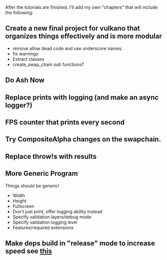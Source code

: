 After the tutorials are finished, I'll add my own "chapters" that will include
the following:

## Create a new final project for vulkano that organizes things effectively and is more modular
* remove allow dead code and use underscore names.
* fix warnings
* Extract classes
* create_swap_chain sub functions?

## Do Ash Now

## Replace prints with logging (and make an async logger?)

## FPS counter that prints every second

## Try CompositeAlpha changes on the swapchain.

## Replace throw!s with results

## More Generic Program
Things should be generic!
* Width
* Height
* Fullscreen
* Don't just print, offer logging ability instead
* Specify validation layers/debug mode
* Specify validation logging level
* Features/required extensions

## Make deps build in "release" mode to increase speed see [this](https://rust-gamedev.github.io/posts/newsletter-006/#rust-1-41-profile-overrides-are-stable-now)

